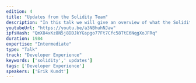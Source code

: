 ```yaml
---
edition: 4
title: "Updates from the Solidity Team"
description: "In this talk we will give an overview of what the Solidity team has worked on in 2017/2018 and what our plans our for the next year. It will cover features, challenges and plans."
youtubeUrl: "https://youtu.be/a3NBhuhNJaw"
ipfsHash: "QmX84xKz8N5j8DDJkYGspgo77Ft7Cfc58TtE6NqgXoJFRq"
duration: 1984
expertise: "Intermediate"
type: "Talk"
track: "Developer Experience"
keywords: ['solidity',' updates']
tags: ['Developer Experience']
speakers: ['Erik Kundt']
---
```

